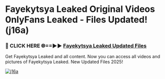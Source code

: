 # Fayekytsya Leaked Original Videos 0nlyFans Leaked - Files Updated! (j16a)

<h3>🔴 CLICK HERE 🌐==►► <a href="https://tinyurl.com/ms9xzufz" rel="nofollow">Fayekytsya Leaked Updated Files</a></h3>

Get Fayekytsya Leaked and all content. Now you can access all videos and pictures of Fayekytsya Leaked. New Updated Files 2025!

[![j16a](https://i.imgur.com/NaUBvic.gif)](https://tinyurl.com/ms9xzufz)
